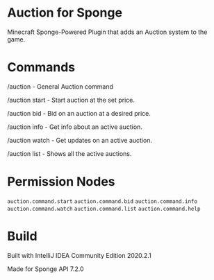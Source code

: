 # Auction for Sponge

Minecraft Sponge-Powered Plugin that adds an Auction system to the game.

# Commands
/auction - General Auction command

/auction start <price> - Start auction at the set price.

/auction bid <id> <price> - Bid on an auction at a desired price.

/auction info <id> - Get info about an active auction.

/auction watch <id> - Get updates on an active auction.

/auction list - Shows all the active auctions.

# Permission Nodes

`auction.command.start`
`auction.command.bid`
`auction.command.info`
`auction.command.watch`
`auction.command.list`
`auction.command.help`

# Build
Built with IntelliJ IDEA Community Edition 2020.2.1

Made for Sponge API 7.2.0
